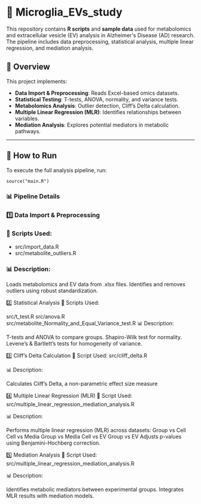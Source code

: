 # 🧬 Microglia_EVs_study

This repository contains **R scripts** and **sample data** used for metabolomics and extracellular vesicle (EV) analysis in Alzheimer's Disease (AD) research. The pipeline includes data preprocessing, statistical analysis, multiple linear regression, and mediation analysis.

## 📖 Overview

This project implements:
- **Data Import & Preprocessing**: Reads Excel-based omics datasets.
- **Statistical Testing**: T-tests, ANOVA, normality, and variance tests.
- **Metabolomics Analysis**: Outlier detection, Cliff’s Delta calculation.
- **Multiple Linear Regression (MLR)**: Identifies relationships between variables.
- **Mediation Analysis**: Explores potential mediators in metabolic pathways.
---
## 🚀 How to Run
To execute the full analysis pipeline, run:
```
source("main.R")
```

### 📊 Pipeline Details
### 1️⃣ Data Import & Preprocessing
### 📂 Scripts Used:

- src/import_data.R
- src/metabolite_outliers.R
### 📊 Description:

Loads metabolomics and EV data from .xlsx files.
Identifies and removes outliers using robust standardization.


2️⃣ Statistical Analysis
📂 Scripts Used:

src/t_test.R
src/anova.R
src/metabolite_Normality_and_Equal_Variance_test.R
📊 Description:

T-tests and ANOVA to compare groups.
Shapiro-Wilk test for normality.
Levene’s & Bartlett’s tests for homogeneity of variance.


3️⃣ Cliff’s Delta Calculation
📂 Script Used: src/cliff_delta.R

📊 Description:

Calculates Cliff’s Delta, a non-parametric effect size measure


4️⃣ Multiple Linear Regression (MLR)
📂 Script Used: src/multiple_linear_regression_mediation_analysis.R

📊 Description:

Performs multiple linear regression (MLR) across datasets:
Group vs Cell
Cell vs Media
Group vs Media
Cell vs EV
Group vs EV
Adjusts p-values using Benjamini-Hochberg correction.


5️⃣ Mediation Analysis
📂 Script Used: src/multiple_linear_regression_mediation_analysis.R

📊 Description:

Identifies metabolic mediators between experimental groups.
Integrates MLR results with mediation models.
